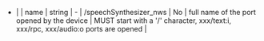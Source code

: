  * |            |    name        | string  | -              |   /speechSynthesizer_nws     | No          | full name of the port opened by the device                            | MUST start with a '/' character, xxx/text:i, xxx/rpc, xxx/audio:o ports are opened  |
